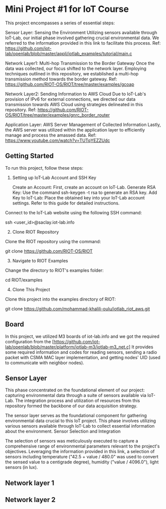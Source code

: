 # Mini Project #1 for IoT Course

This project encompasses a series of essential steps:

Sensor Layer: Sensing the Environment
    Utilizing sensors available through IoT-Lab, our initial phase involved gathering crucial environmental data. We referred to the information provided in this link to facilitate this process. 
    Ref: https://github.com/iot-lab/openlab/blob/master/appli/iotlab_examples/tutorial/main.c

Network Layer1: Multi-hop Transmission to the Border Gateway
    Once the data was collected, our focus shifted to the network layer. Employing techniques outlined in this repository, we established a multi-hop transmission method towards the border gateway.
    Ref: https://github.com/RIOT-OS/RIOT/tree/master/examples/gcoap

Network Layer2: Sending Information to AWS Cloud
    Due to IoT-Lab's provision of IPv6 for external connections, we directed our data transmission towards AWS Cloud using strategies delineated in this repository.
    Ref: https://github.com/RIOT-OS/RIOT/tree/master/examples/gnrc_border_router

Application Layer: AWS Server Management of Collected Information
    Lastly, the AWS server was utilized within the application layer to efficiently manage and process the amassed data.
    Ref: https://www.youtube.com/watch?v=TUTqYEZZUdc

## Getting Started

To run this project, follow these steps:
1. Setting up IoT-Lab Account and SSH Key

    Create an Account: First, create an account on IoT-Lab.
    Generate RSA Key: Use the command ssh-keygen -t rsa to generate an RSA key.
    Add Key to IoT-Lab: Place the obtained key into your IoT-Lab account settings. Refer to this guide for detailed instructions.

Connect to the IoT-Lab website using the following SSH command:


ssh <user_id>@saclay.iot-lab.info

2. Clone RIOT Repository

Clone the RIOT repository using the command:


git clone https://github.com/RIOT-OS/RIOT

3. Navigate to RIOT Examples

Change the directory to RIOT's examples folder:


cd RIOT/examples

4. Clone This Project

Clone this project into the examples directory of RIOT:


git clone https://github.com/mohammad-khalili-oulu/iotlab_riot_aws.git


## Board
In this project, we utilized M3 boards of iot-lab.info and we got the required configuration from the [https://github.com/iot-lab/openlab/blob/master/platform/iotlab-m3/iotlab-m3_net.c]
It provides some required information and codes for reading sensors, sending a radio packet with CSMA MAC layer implementation, and getting nodes' UID (used to communicate with neighbor nodes).


## Sensor Layer
This phase concentrated on the foundational element of our project: capturing environmental data through a suite of sensors available via IoT-Lab. The integration process and utilization of resources from this repository formed the backbone of our data acquisition strategy.


The sensor layer serves as the foundational component for gathering environmental data crucial to this IoT project. This phase involves utilizing various sensors available through IoT-Lab to collect essential information about the environment.
Sensor Selection and Integration

The selection of sensors was meticulously executed to capture a comprehensive range of environmental parameters relevant to the project's objectives. Leveraging the information provided in this link, a selection of sensors including temperature ("42.5 + value / 480.0" was used to convert the sensed value to a centigrade degree), humidity ("value / 4096.0"), light sensors (in lux).

## Network layer 1




## Network layer 2
